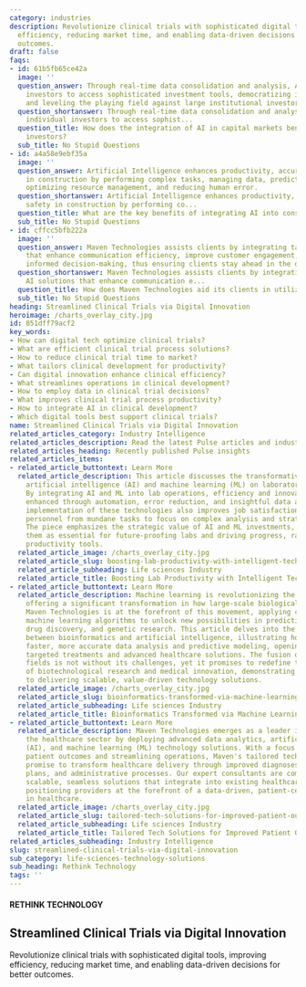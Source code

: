 ```yaml
---
category: industries
description: Revolutionize clinical trials with sophisticated digital tools, improving
  efficiency, reducing market time, and enabling data-driven decisions for better
  outcomes.
draft: false
faqs:
- id: 61b5fb65ce42a
  image: ''
  question_answer: Through real-time data consolidation and analysis, AI enables individual
    investors to access sophisticated investment tools, democratizing information
    and leveling the playing field against large institutional investors.
  question_shortanswer: Through real-time data consolidation and analysis, AI enables
    individual investors to access sophist...
  question_title: How does the integration of AI in capital markets benefit individual
    investors?
  sub_title: No Stupid Questions
- id: a4a58e9ebf35a
  image: ''
  question_answer: Artificial Intelligence enhances productivity, accuracy, and safety
    in construction by performing complex tasks, managing data, predicting issues,
    optimizing resource management, and reducing human error.
  question_shortanswer: Artificial Intelligence enhances productivity, accuracy, and
    safety in construction by performing co...
  question_title: What are the key benefits of integrating AI into construction processes?
  sub_title: No Stupid Questions
- id: cffcc5bfb222a
  image: ''
  question_answer: Maven Technologies assists clients by integrating tailored AI solutions
    that enhance communication efficiency, improve customer engagement, and support
    informed decision-making, thus ensuring clients stay ahead in the digital landscape.
  question_shortanswer: Maven Technologies assists clients by integrating tailored
    AI solutions that enhance communication e...
  question_title: How does Maven Technologies aid its clients in utilizing AI?
  sub_title: No Stupid Questions
heading: Streamlined Clinical Trials via Digital Innovation
heroimage: /charts_overlay_city.jpg
id: 851dff79acf2
key_words:
- How can digital tech optimize clinical trials?
- What are efficient clinical trial process solutions?
- How to reduce clinical trial time to market?
- What tailors clinical development for productivity?
- Can digital innovation enhance clinical efficiency?
- What streamlines operations in clinical development?
- How to employ data in clinical trial decisions?
- What improves clinical trial process productivity?
- How to integrate AI in clinical development?
- Which digital tools best support clinical trials?
name: Streamlined Clinical Trials via Digital Innovation
related_articles_category: Industry Intelligence
related_articles_description: Read the latest Pulse articles and industry insights.
related_articles_heading: Recently published Pulse insights
related_articles_items:
- related_article_buttontext: Learn More
  related_article_description: This article discusses the transformative impact of
    artificial intelligence (AI) and machine learning (ML) on laboratory productivity.
    By integrating AI and ML into lab operations, efficiency and innovation are greatly
    enhanced through automation, error reduction, and insightful data analysis. The
    implementation of these technologies also improves job satisfaction by freeing
    personnel from mundane tasks to focus on complex analysis and strategic initiatives.
    The piece emphasizes the strategic value of AI and ML investments, portraying
    them as essential for future-proofing labs and driving progress, rather than mere
    productivity tools.
  related_article_image: /charts_overlay_city.jpg
  related_article_slug: boosting-lab-productivity-with-intelligent-tech-aids
  related_article_subheading: Life sciences Industry
  related_article_title: Boosting Lab Productivity with Intelligent Tech Aids
- related_article_buttontext: Learn More
  related_article_description: Machine learning is revolutionizing the field of bioinformatics,
    offering a significant transformation in how large-scale biological data is interpreted.
    Maven Technologies is at the forefront of this movement, applying cutting-edge
    machine learning algorithms to unlock new possibilities in predictive medicine,
    drug discovery, and genetic research. This article delves into the symbiotic relationship
    between bioinformatics and artificial intelligence, illustrating how it facilitates
    faster, more accurate data analysis and predictive modeling, opening doors to
    targeted treatments and advanced healthcare solutions. The fusion of these two
    fields is not without its challenges, yet it promises to redefine the landscape
    of biotechnological research and medical innovation, demonstrating Maven's commitment
    to delivering scalable, value-driven technology solutions.
  related_article_image: /charts_overlay_city.jpg
  related_article_slug: bioinformatics-transformed-via-machine-learning
  related_article_subheading: Life sciences Industry
  related_article_title: Bioinformatics Transformed via Machine Learning
- related_article_buttontext: Learn More
  related_article_description: Maven Technologies emerges as a leader in revolutionizing
    the healthcare sector by deploying advanced data analytics, artificial intelligence
    (AI), and machine learning (ML) technology solutions. With a focus on enhancing
    patient outcomes and streamlining operations, Maven's tailored technology integrations
    promise to transform healthcare delivery through improved diagnoses, treatment
    plans, and administrative processes. Our expert consultants are committed to delivering
    scalable, seamless solutions that integrate into existing healthcare systems,
    positioning providers at the forefront of a data-driven, patient-centered future
    in healthcare.
  related_article_image: /charts_overlay_city.jpg
  related_article_slug: tailored-tech-solutions-for-improved-patient-outcomes
  related_article_subheading: Life sciences Industry
  related_article_title: Tailored Tech Solutions for Improved Patient Outcomes
related_articles_subheading: Industry Intelligence
slug: streamlined-clinical-trials-via-digital-innovation
sub_category: life-sciences-technology-solutions
sub_heading: Rethink Technology
tags: ''
---
```


#### RETHINK TECHNOLOGY
## Streamlined Clinical Trials via Digital Innovation
Revolutionize clinical trials with sophisticated digital tools, improving efficiency, reducing market time, and enabling data-driven decisions for better outcomes.